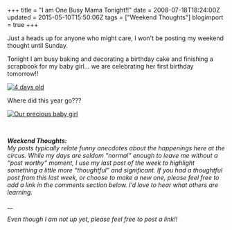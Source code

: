 +++
title = "I am One Busy Mama Tonight!!"
date = 2008-07-18T18:24:00Z
updated = 2015-05-10T15:50:06Z
tags = ["Weekend Thoughts"]
blogimport = true 
+++

Just a heads up for anyone who might care, I won't be posting my weekend thought until Sunday.&#160; 

Tonight I am busy baking and decorating a birthday cake and finishing a scrapbook for my baby girl... we are celebrating her first birthday tomorrow!!&#160; 

[![4 days old](https://latc.s3.amazonaws.com/wp-content/uploads/2008/07/4-days-old-thumb.jpg)](https://latc.s3.amazonaws.com/wp-content/uploads/2008/07/4-days-old.jpg) 

Where did this year go???&#160;&#160;&#160; 

[![Our precious baby girl](https://latc.s3.amazonaws.com/wp-content/uploads/2008/07/our-precious-baby-girl-thumb.jpg)](https://latc.s3.amazonaws.com/wp-content/uploads/2008/07/our-precious-baby-girl.jpg) 

&#160;

_**Weekend Thoughts:**_       
_My posts typically relate funny anecdotes about the happenings here at the circus. While my days are seldom &#8220;normal&#8221; enough to leave me without a &#8220;post worthy&#8221; moment, I use my last post of the week to highlight something a little more &#8220;thoughtful&#8221; and significant. If you had a thoughtful post from this last week, or choose to make a new one, please feel free to add a link in the comments section below. I&#8217;d love to hear what others are learning._

__

_Even though I am not up yet, please feel free to post a link!!_
